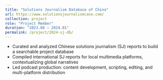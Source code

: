 ```yaml
---
title: "Solutions Journalism Database of China"
url: https://www.solutionsjournalismcase.com/
collection: project
role: "Project Member"
duration: "2023.08 – 2024.01"
permalink: /project/2024-sj-db/
---
```


- Curated and analyzed Chinese solutions journalism (SJ) reports to build a searchable project database  
- Compiled international SJ reports for local multimedia platforms, contextualizing global narratives  
- Led podcast production: content development, scripting, editing, and multi-platform distribution
